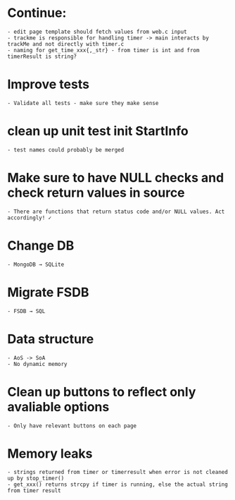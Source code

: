 # Continue: 
    - edit page template should fetch values from web.c input
    - trackme is responsible for handling timer -> main interacts by trackMe and not directly with timer.c
    - naming for get_time_xxx{,_str} - from timer is int and from timerResult is string?

# Improve tests
    - Validate all tests - make sure they make sense

# clean up unit test init StartInfo
    - test names could probably be merged

# Make sure to have NULL checks and check return values in source
    - There are functions that return status code and/or NULL values. Act accordingly! ✓

# Change DB
    - MongoDB → SQLite

# Migrate FSDB
    - FSDB → SQL

# Data structure
    - AoS -> SoA
    - No dynamic memory

# Clean up buttons to reflect only avaliable options
    - Only have relevant buttons on each page

# Memory leaks
    - strings returned from timer or timerresult when error is not cleaned up by stop_timer()
    - get_xxx() returns strcpy if timer is running, else the actual string from timer result
